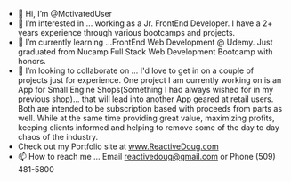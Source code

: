 - 👋 Hi, I’m @MotivatedUser
- 👀 I’m interested in ... working as a Jr. FrontEnd Developer. I have a 2+ years experience through various bootcamps and projects.
- 🌱 I’m currently learning ...FrontEnd Web Development @ Udemy. Just graduated from Nucamp Full Stack Web Development Bootcamp with honors.
- 💞️ I’m looking to collaborate on ... I'd love to get in on a couple of projects just for experience. One project I am currently working on is an App for Small Engine Shops(Something I had always wished for in my previous shop)... that will lead into another App geared at retail users. Both are intended to be subscription based with proceeds from parts as well. While at the same time providing great value, maximizing profits, keeping clients informed and helping to remove some of the day to day chaos of the industry. 
- Check out my Portfolio site at www.ReactiveDoug.com
- 📫 How to reach me ... Email reactivedoug@gmail.com or Phone (509) 481-5800

<!---
MotivatedUser/MotivatedUser is a ✨ special ✨ repository because its `README.md` (this file) appears on your GitHub profile.
You can click the Preview link to take a look at your changes.
--->
